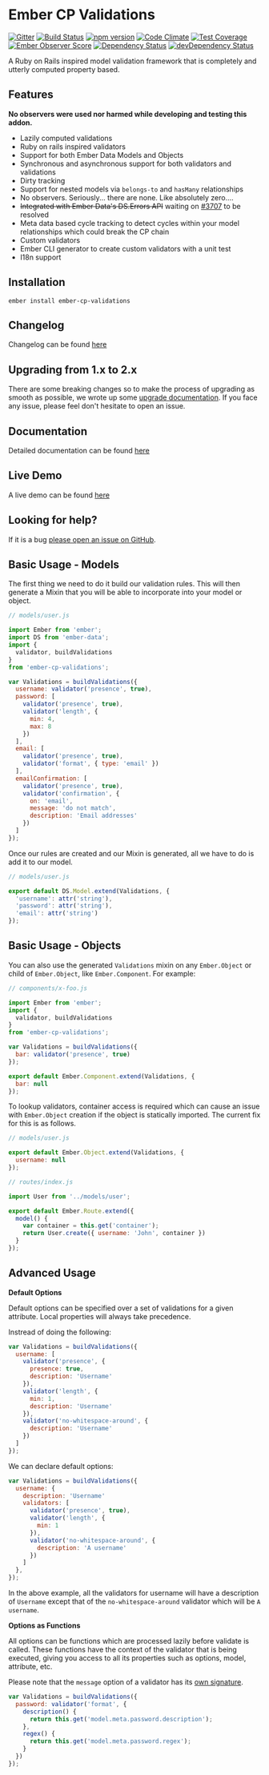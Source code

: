 # Ember CP Validations #

[![Gitter](https://badges.gitter.im/Join%20Chat.svg)](https://gitter.im/offirgolan/ember-cp-validations?utm_source=badge&utm_medium=badge&utm_campaign=pr-badge)
[![Build Status](https://travis-ci.org/offirgolan/ember-cp-validations.svg)](https://travis-ci.org/offirgolan/ember-cp-validations)
[![npm version](https://badge.fury.io/js/ember-cp-validations.svg)](http://badge.fury.io/js/ember-cp-validations)
[![Code Climate](https://codeclimate.com/github/offirgolan/ember-cp-validations/badges/gpa.svg)](https://codeclimate.com/github/offirgolan/ember-cp-validations)
[![Test Coverage](https://codeclimate.com/github/offirgolan/ember-cp-validations/badges/coverage.svg)](https://codeclimate.com/github/offirgolan/ember-cp-validations/coverage)
[![Ember Observer Score](http://emberobserver.com/badges/ember-cp-validations.svg)](http://emberobserver.com/addons/ember-cp-validations)
[![Dependency Status](https://david-dm.org/offirgolan/ember-cp-validations.svg)](https://david-dm.org/offirgolan/ember-cp-validations)
[![devDependency Status](https://david-dm.org/offirgolan/ember-cp-validations/dev-status.svg)](https://david-dm.org/offirgolan/ember-cp-validations#info=devDependencies)

A Ruby on Rails inspired model validation framework that is completely and utterly computed property based.

## Features ##

__No observers were used nor harmed while developing and testing this addon.__

* Lazily computed validations
* Ruby on rails inspired validators
* Support for both Ember Data Models and Objects
* Synchronous and asynchronous support for both validators and validations
* Dirty tracking
* Support for nested models via `belongs-to` and `hasMany` relationships
* No observers. Seriously... there are none. Like absolutely zero....
* ~~Integrated with Ember Data's DS.Errors API~~ waiting on [#3707](https://github.com/emberjs/data/issues/3707) to be resolved
* Meta data based cycle tracking to detect cycles within your model relationships which could break the CP chain
* Custom validators
* Ember CLI generator to create custom validators with a unit test
* I18n support

## Installation ##
```shell
ember install ember-cp-validations
```

## Changelog ##
Changelog can be found [here](CHANGELOG.md)

## Upgrading from 1.x to 2.x ##
There are some breaking changes so to make the process of upgrading as smooth as possible, we wrote up some [upgrade documentation](UPGRADING.md). If you face any issue, please feel don't hesitate to open an issue.

## Documentation ##
Detailed documentation can be found [here](http://offirgolan.github.io/ember-cp-validations/docs)

## Live Demo ##
A live demo can be found [here](http://offirgolan.github.io/ember-cp-validations)

## Looking for help? ##
If it is a bug [please open an issue on GitHub](http://github.com/offirgolan/ember-cp-validations/issues).

## Basic Usage - Models
The first thing we need to do it build our validation rules. This will then generate a Mixin that you will be able to incorporate into your model or object.

```javascript
// models/user.js

import Ember from 'ember';
import DS from 'ember-data';
import {
  validator, buildValidations
}
from 'ember-cp-validations';

var Validations = buildValidations({
  username: validator('presence', true),
  password: [
    validator('presence', true),
    validator('length', {
      min: 4,
      max: 8
    })
  ],
  email: [
    validator('presence', true),
    validator('format', { type: 'email' })
  ],
  emailConfirmation: [
    validator('presence', true),
    validator('confirmation', {
      on: 'email',
      message: 'do not match',
      description: 'Email addresses'
    })
  ]
});
```

Once our rules are created and our Mixin is generated, all we have to do is add it to our model.

```javascript
// models/user.js

export default DS.Model.extend(Validations, {
  'username': attr('string'),
  'password': attr('string'),
  'email': attr('string')
});
```

## Basic Usage - Objects
You can also use the generated `Validations` mixin on any `Ember.Object` or child
of `Ember.Object`, like `Ember.Component`. For example:

```javascript
// components/x-foo.js

import Ember from 'ember';
import {
  validator, buildValidations
}
from 'ember-cp-validations';

var Validations = buildValidations({
  bar: validator('presence', true)
});

export default Ember.Component.extend(Validations, {
  bar: null
});
```

To lookup validators, container access is required which can cause an issue with `Ember.Object` creation if the object is statically imported. The current fix for this is as follows. 

```javascript
// models/user.js

export default Ember.Object.extend(Validations, {
  username: null
});
```

```javascript
// routes/index.js

import User from '../models/user';

export default Ember.Route.extend({
  model() {
    var container = this.get('container');
    return User.create({ username: 'John', container })
  }
});
```

## Advanced Usage

**Default Options**

Default options can be specified over a set of validations for a given attribute. Local properties will always take precedence.

Instread of doing the following:

```javascript
var Validations = buildValidations({
  username: [
    validator('presence', {
      presence: true,
      description: 'Username'
    }),
    validator('length', {
      min: 1,
      description: 'Username'
    }),
    validator('no-whitespace-around', {
      description: 'Username'
    })
  ]
});
```

We can declare default options: 

```javascript
var Validations = buildValidations({
  username: {
    description: 'Username'
    validators: [
      validator('presence', true),
      validator('length', {
        min: 1
      }),
      validator('no-whitespace-around', {
        description: 'A username'
      })
    ]
  },
});
```

In the above example, all the validators for username will have a description of `Username` except that of the `no-whitespace-around` validator which will be `A username`.

**Options as Functions**

All options can be functions which are processed lazily before validate is called. These functions have the context of the validator that is being executed, giving you access to all its properties such as options, model, attribute, etc. 

Please note that the `message` option of a validator has its [own signature](http://offirgolan.github.io/ember-cp-validations/docs/validators/common/index.html#message).

```javascript
var Validations = buildValidations({
  password: validator('format', {
    description() {
      return this.get('model.meta.password.description');
    },
    regex() {
      return this.get('model.meta.password.regex');
    }
  })
});
```
